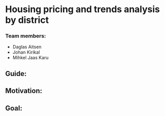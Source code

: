 # Housing pricing and trends analysis by district  
### Team members:
- Daglas Aitsen
- Johan Kirikal  
- Mihkel Jaas Karu



## Guide:

## Motivation:

## Goal:
